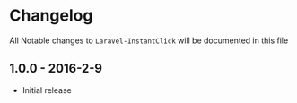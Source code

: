 # Changelog

All Notable changes to `Laravel-InstantClick` will be documented in this file

## 1.0.0 - 2016-2-9
- Initial release
